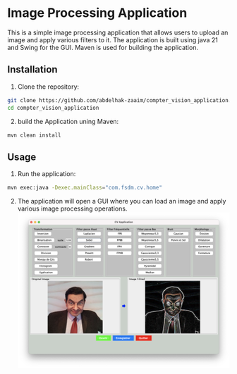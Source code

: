 # Image Processing Application
This is a simple image processing application that allows users to upload an image and apply various filters to it. The application is built using java 21 and Swing for the GUI.
Maven is used for building the application.

## Installation

1. Clone the repository:

```bash
git clone https://github.com/abdelhak-zaaim/compter_vision_application.git
cd compter_vision_application
```

2. build the Application uning Maven:

```bash
mvn clean install
```

## Usage

1. Run the application:

```bash
mvn exec:java -Dexec.mainClass="com.fsdm.cv.home"
```
2. The application will open a GUI where you can load an image and apply various image processing operations.
![Alt text](/images/image1.42.46.png "Home")